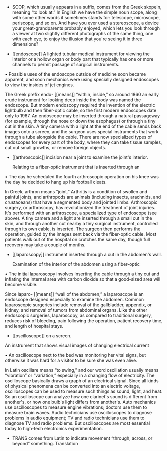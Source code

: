- SCOP,  which  usually  appears  in  a  suffix,  comes  from  the  Greek  skopein,  meaning  “to  look  at.”  In
English  we  have  the  simple  noun  scope,  along  with  some  other  words  it  sometimes  stands  for:
telescope, microscope, periscope, and so on. And have you ever used a stereoscope, a device your
great-grandparents probably enjoyed, which lets you look through a viewer at two slightly different
photographs of the same thing, one with each eye, to enjoy the illusion that you're seeing it in three
dimensions?

- [[endoscope]] 
 A lighted tubular medical instrument for viewing the interior or a hollow
organ or body part that typically has one or more channels to permit passage of surgical instruments. 

•  Possible  uses  of  the  endoscope  outside  of  medicine  soon  became  apparent,  and  soon  mechanics
were using specially designed endoscopes to view the insides of jet engines. 

The Greek prefix endo- [[means]] “within, inside,” so around 1860 an early crude instrument for looking
deep inside the body was named the endoscope. But modern endoscopy required the invention of the
electric  lightbulb  and  then  fiber-optic  cable,  so  the  first  modern  endoscopes  date  only  to  1967.  An
endoscope may be inserted through a natural passageway (for example, through the nose or down the
esophagus) or through a tiny cut in the skin. A tiny camera with a light at the end of the cable sends
back  images  onto  a  screen,  and  the  surgeon  uses  special  instruments  that  work  through  a  tube
alongside the cable. There are now specialized types of endoscopes for every part of the body, where
they can take tissue samples, cut out small growths, or remove foreign objects.

- [[arthroscopic]] 
incision near a joint to examine the joint's interior. 

  Relating  to  a  fiber-optic  instrument  that  is  inserted  through  an

• The day he scheduled the fourth arthroscopic operation on his knee was the day he decided to hang
up his football cleats. 

In  Greek,  arthron  means  “joint.”  Arthritis  is  a  condition  of  swollen  and  painful  joints,  and
arthropods  are  animals  (including  insects,  arachnids,  and  crustaceans)  that  have  a  segmented  body
and  jointed  limbs.  Arthroscopic  surgery,  or  arthroscopy,  has  revolutionized  the  treatment  of  joint
injuries.  It's  performed  with  an  arthroscope,  a  specialized  type  of  endoscope  (see  above).  A  tiny
camera and a light are inserted through a small cut in the skin, and through another cut nearby a tiny
surgical  instrument,  controlled  through  its  own  cable,  is  inserted.  The  surgeon  then  performs  the
operation,  guided  by  the  images  sent  back  via  the  fiber-optic  cable.  Most  patients  walk  out  of  the
hospital on crutches the same day, though full recovery may take a couple of months.

- [[laparoscopy]] 
instrument inserted through a cut in the abdomen's wall. 

  Examination  of  the  interior  of  the  abdomen  using  a  fiber-optic

• The initial laparoscopy involves inserting the cable through a tiny cut and inflating the internal area
with carbon dioxide so that a good-sized area will become visible. 

Since laparo- [[means]] “wall of the abdomen,” a laparoscope is an endoscope designed especially to
examine the abdomen. Common laparoscopic surgeries include removal of the gallbladder, appendix,
or  kidney,  and  removal  of  tumors  from  abdominal  organs.  Like  the  other  endoscopic  surgeries,
laparoscopy,  as  compared  to  traditional  surgery,  reduces  risk  of  bleeding,  pain  following  the
operation, patient recovery time, and length of hospital stays.

- [[oscilloscope]] 
on a screen. 

 An instrument that shows visual images of changing electrical current

•  An  oscilloscope  next  to  the  bed  was  monitoring  her  vital  signs,  but  otherwise  it  was  hard  for  a
visitor to be sure she was even alive. 

In  Latin  oscillare  means  “to  swing,”  and  our  word  oscillation  usually  means  “vibration”  or
“variation,” especially in a changing flow of electricity. The oscilloscope basically draws a graph of
an electrical signal. Since all kinds of physical phenomena can be converted into an electric voltage,
oscilloscopes can be used to measure such things as sound, light, and heat. So an oscilloscope can
analyze  how  one  clarinet's  sound  is  different  from  another's,  or  how  one  bulb's  light  differs  from
another's.  Auto  mechanics  use  oscilloscopes  to  measure  engine  vibrations;  doctors  use  them  to
measure brain waves. Audio technicians use oscilloscopes to diagnose problems in audio equipment;
TV and radio technicians use them to diagnose TV and radio problems. But oscilloscopes are most
essential today to high-tech electronics experimentation.

- TRANS comes from Latin to indicate movement “through, across, or beyond” something. Translation
